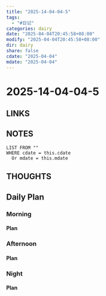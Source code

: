```yaml
---
title: "2025-14-04-04-5"
tags:
  - "#日记"
categories: dairy
date: "2025-04-04T20:45:58+08:00"
modify: "2025-04-04T20:45:58+08:00"
dir: dairy
share: false
cdate: "2025-04-04"
mdate: "2025-04-04"
---
```


# 2025-14-04-04-5

## LINKS

## NOTES


```dataview
LIST FROM "" 
WHERE cdate = this.cdate
  Or mdate = this.mdate
```
## THOUGHTS

## Daily Plan

### Morning

#### Plan

### Afternoon

#### Plan

### Night

#### Plan



